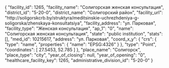 {
    "facility_id": 1265,
    "facility_name": "Солигорская женская консультация",
    "district_id": "5-20-0",
    "district_name": "Солигорский район",
    "facility_url": "http:\/\/soligorskcrb.by\/struktyra\/meditsinskie-uchrezhdeniya-g-soligorska\/zhenskaya-konsultatsiya",
    "facility_address": "ул. Парковая",
    "facility_type": "Женская консультация",
    "ap_1": "0",
    "name": "Солигорская женская консультация",
    "state": "public institution",
    "stats": [],
    "med_id": 10215617,
    "address": "ул. Парковая",
    "coord_x_y": {
        "crs": {
            "type": "name",
            "properties": {
                "name": "EPSG:4326"
            }
        },
        "type": "Point",
        "coordinates": [
            27.5453,
            52.785
        ]
    },
    "place_name": "Солигорск",
    "place_type": "city",
    "year_of_closing": null,
    "year_of_opening": "0",
    "healthcare_facility_key": 1265,
    "administrative_division_id": "5-20-0"
}